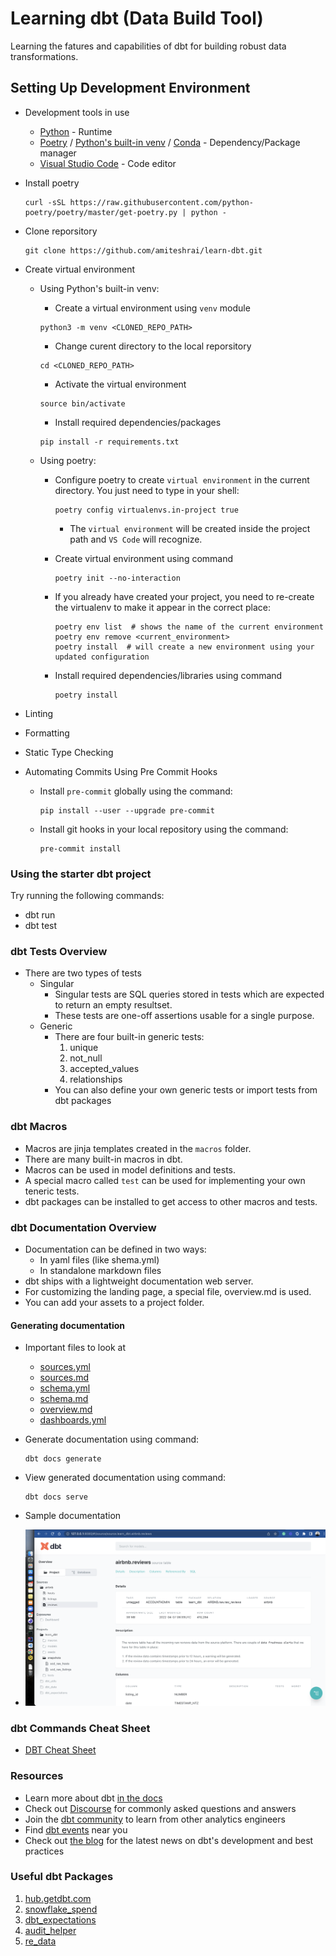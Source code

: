 # Learning dbt (Data Build Tool)

Learning the fatures and capabilities of dbt for building robust data transformations.

## Setting Up Development Environment

- Development tools in use
    - [Python](https://www.python.org/) - Runtime
    - [Poetry](https://python-poetry.org/) / [Python's built-in venv](https://docs.python.org/3/library/venv.html) / [Conda](https://docs.conda.io/projects/conda/en/latest/user-guide/tasks/manage-environments.html) - Dependency/Package manager
    - [Visual Studio Code](https://code.visualstudio.com/) - Code editor

- Install poetry

    ```shell
    curl -sSL https://raw.githubusercontent.com/python-poetry/poetry/master/get-poetry.py | python -
    ```

- Clone reporsitory

    ``` shell
    git clone https://github.com/amiteshrai/learn-dbt.git
    ```

- Create virtual environment

    - Using Python's built-in venv:
        - Create a virtual environment using `venv` module

        ```shell
        python3 -m venv <CLONED_REPO_PATH>
        ```

        - Change curent directory to the local reporsitory

        ```shell
        cd <CLONED_REPO_PATH>
        ```

        - Activate the virtual environment

        ```shell
        source bin/activate
        ```

        - Install required dependencies/packages

        ```shell
        pip install -r requirements.txt
        ```

    - Using poetry:

        - Configure poetry to create `virtual environment` in the current directory. You just need to type in your shell:

            ```shell
            poetry config virtualenvs.in-project true
            ```

            - The `virtual environment` will be created inside the project path and `VS Code` will recognize.

        - Create virtual environment using command

            ``` shell
            poetry init --no-interaction
            ```

        - If you already have created your project, you need to re-create the virtualenv to make it appear in the correct place:

            ```shell
            poetry env list  # shows the name of the current environment
            poetry env remove <current_environment>
            poetry install  # will create a new environment using your updated configuration
            ```

        - Install required dependencies/libraries using command

            ```shell
            poetry install
            ```

- Linting

- Formatting

- Static Type Checking

- Automating Commits Using Pre Commit Hooks

    - Install `pre-commit` globally using the command:

        ```shell
        pip install --user --upgrade pre-commit
        ```

    - Install git hooks in your local repository using the command:

        ```shell
        pre-commit install
        ```

### Using the starter dbt project

Try running the following commands:

- dbt run
- dbt test

### dbt Tests Overview

- There are two types of tests
    - Singular
        - Singular tests are SQL queries stored in tests which are expected to return an empty resultset.
        - These tests are one-off assertions usable for a single purpose.
    - Generic
        - There are four built-in generic tests:
            1. unique
            2. not_null
            3. accepted_values
            4. relationships
        - You can also define your own generic tests or import tests from dbt packages

### dbt Macros

- Macros are jinja templates created in the `macros` folder.
- There are many built-in macros in dbt.
- Macros can be used in model definitions and tests.
- A special macro called `test` can be used for implementing your own teneric tests.
- dbt packages can be installed to get access to other macros and tests.

### dbt Documentation Overview

- Documentation can be defined in two ways:
    - In yaml files (like shema.yml)
    - In standalone markdown files
- dbt ships with a lightweight documentation web server.
- For customizing the landing page, a special file, overview.md is used.
- You can add your assets to a project folder.

#### Generating documentation

- Important files to look at
    - [sources.yml](https://github.com/ak-vauld/exploring-dbt/blob/a62232e2329d518483b85d24215d3388ed1afcd9/models/sources.yml)
    - [sources.md](https://github.com/ak-vauld/exploring-dbt/blob/a62232e2329d518483b85d24215d3388ed1afcd9/models/sources.md)
    - [schema.yml](https://github.com/ak-vauld/exploring-dbt/blob/a62232e2329d518483b85d24215d3388ed1afcd9/models/schema.yml)
    - [schema.md](https://github.com/ak-vauld/exploring-dbt/blob/a62232e2329d518483b85d24215d3388ed1afcd9/models/schema.md)
    - [overview.md](https://github.com/ak-vauld/exploring-dbt/blob/a62232e2329d518483b85d24215d3388ed1afcd9/models/overview.md)
    - [dashboards.yml](https://github.com/ak-vauld/exploring-dbt/blob/a62232e2329d518483b85d24215d3388ed1afcd9/models/dashboards.yml)

- Generate documentation using command:

    ```shell
    dbt docs generate
    ```

- View generated documentation using command:

    ``` shell
    dbt docs serve
    ```

- Sample documentation

- ![sample documentation!](https://github.com/ak-vauld/exploring-dbt/blob/main/assets/dbt%20sample%20docs.png)

### dbt Commands Cheat Sheet

- [DBT Cheat Sheet](https://github.com/ak-vauld/exploring-dbt/blob/a62232e2329d518483b85d24215d3388ed1afcd9/CHEATSHEET.md)

### Resources

- Learn more about dbt [in the docs](https://docs.getdbt.com/docs/introduction)
- Check out [Discourse](https://discourse.getdbt.com/) for commonly asked questions and answers
- Join the [dbt community](http://community.getbdt.com/) to learn from other analytics engineers
- Find [dbt events](https://events.getdbt.com) near you
- Check out [the blog](https://blog.getdbt.com/) for the latest news on dbt's development and best practices

### Useful dbt Packages

1. [hub.getdbt.com](https://hub.getdbt.com/)
2. [snowflake_spend](https://hub.getdbt.com/gitlabhq/snowflake_spend/latest/)
3. [dbt_expectations](https://hub.getdbt.com/calogica/dbt_expectations/latest/)
4. [audit_helper](https://hub.getdbt.com/dbt-labs/audit_helper/latest/)
5. [re_data](https://hub.getdbt.com/re-data/re_data/latest/)
